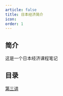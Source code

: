 ```yaml
---
article: false
title: 日本经济简介
icon: 
order: 1
---
```

## 简介
这是一个日本经济课程笔记
## 目录
[第三讲](Japeco/Japeco-3.md)